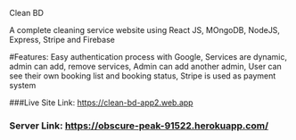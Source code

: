 Clean BD

A complete cleaning service website using React JS, MOngoDB, NodeJS, Express, Stripe and Firebase

#Features:
Easy authentication process with Google,
Services are dynamic, 
admin can add, 
remove services,
Admin can add another admin,
User can see their own booking list and booking status,
Stripe is used as payment system

###Live Site Link: https://clean-bd-app2.web.app

### Server Link: https://obscure-peak-91522.herokuapp.com/
